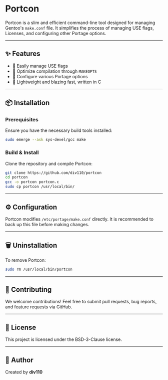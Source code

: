 # Portcon

Portcon is a slim and efficient command-line tool designed for managing Gentoo's `make.conf` file. It simplifies the process of managing USE flags, Licenses, and configuring other Portage options.

---

## ✨ Features
- 🔹 Easily manage USE flags
- 🔹 Optimize compilation through `MAKEOPTS`
- 🔹 Configure various Portage options
- 🔹 Lightweight and blazing fast, written in C

---

## 📦 Installation

### Prerequisites
Ensure you have the necessary build tools installed:
```sh
sudo emerge --ask sys-devel/gcc make
```

### Build & Install
Clone the repository and compile Portcon:
```sh
git clone https://github.com/div110/portcon
cd portcon
gcc -o portcon portcon.c
sudo cp portcon /usr/local/bin/
```

---

## ⚙ Configuration
Portcon modifies `/etc/portage/make.conf` directly. It is recommended to back up this file before making changes.

---

## 🗑 Uninstallation
To remove Portcon:
```sh
sudo rm /usr/local/bin/portcon
```

---

## 🤝 Contributing
We welcome contributions! Feel free to submit pull requests, bug reports, and feature requests via GitHub.

---

## 📜 License
This project is licensed under the BSD-3-Clause license.

---

## 👤 Author
Created by **div110**

